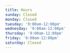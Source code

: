 ```yaml
---
title: Hours
sunday: Closed
monday: Closed
tuesday: '9:00am-12:00pm'
wednesday: '9:00am-12:00pm'
thursday: '9:00am-12:00pm'
friday: '9:00am-12:00pm'
saturday: Closed
---
```


